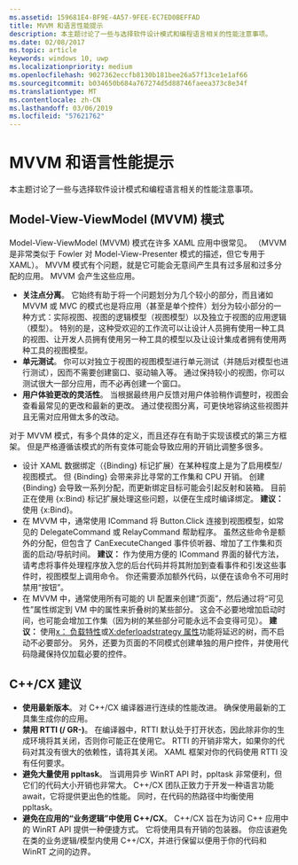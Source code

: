 ```yaml
---
ms.assetid: 159681E4-BF9E-4A57-9FEE-EC7ED0BEFFAD
title: MVVM 和语言性能提示
description: 本主题讨论了一些与选择软件设计模式和编程语言相关的性能注意事项。
ms.date: 02/08/2017
ms.topic: article
keywords: windows 10, uwp
ms.localizationpriority: medium
ms.openlocfilehash: 9027362eccfb8130b181bee26a57f13ce1e1af66
ms.sourcegitcommit: b034650b684a767274d5d88746faeea373c8e34f
ms.translationtype: MT
ms.contentlocale: zh-CN
ms.lasthandoff: 03/06/2019
ms.locfileid: "57621762"
---
```

# <a name="mvvm-and-language-performance-tips"></a>MVVM 和语言性能提示


本主题讨论了一些与选择软件设计模式和编程语言相关的性能注意事项。

## <a name="the-model-view-viewmodel-mvvm-pattern"></a>Model-View-ViewModel (MVVM) 模式

Model-View-ViewModel (MVVM) 模式在许多 XAML 应用中很常见。 （MVVM 是非常类似于 Fowler 对 Model-View-Presenter 模式的描述，但它专用于 XAML）。 MVVM 模式有个问题，就是它可能会无意间产生具有过多层和过多分配的应用。 MVVM 会产生这些应用。

-   **关注点分离**。 它始终有助于将一个问题划分为几个较小的部分，而且诸如 MVVM 或 MVC 的模式也是将应用（甚至是单个控件）划分为较小部分的一种方式：实际视图、视图的逻辑模型（视图模型）以及独立于视图的应用逻辑（模型）。 特别的是，这种受欢迎的工作流可以让设计人员拥有使用一种工具的视图、让开发人员拥有使用另一种工具的模型以及让设计集成者拥有使用两种工具的视图模型。
-   **单元测试**。 你可以对独立于视图的视图模型进行单元测试（并随后对模型也进行测试），因而不需要创建窗口、驱动输入等。 通过保持较小的视图，你可以测试很大一部分应用，而不必再创建一个窗口。
-   **用户体验更改的灵活性**。 当根据最终用户反馈对用户体验稍作调整时，视图会查看最常见的更改和最新的更改。 通过使视图分离，可更快地容纳这些视图并且无需对应用做太多的改动。

对于 MVVM 模式，有多个具体的定义，而且还存在有助于实现该模式的第三方框架。 但是严格遵循该模式的所有变体可能会导致应用的开销比调整多很多。

-   设计 XAML 数据绑定（{Binding} 标记扩展）在某种程度上是为了启用模型/视图模式。 但 {Binding} 会带来非比寻常的工作集和 CPU 开销。 创建 {Binding} 会导致一系列分配，而更新绑定目标可能会引起反射和装箱。 目前正在使用 {x:Bind} 标记扩展处理这些问题，以便在生成时编译绑定。 **建议：** 使用 {x:Bind}。
-   在 MVVM 中，通常使用 ICommand 将 Button.Click 连接到视图模型，如常见的 DelegateCommand 或 RelayCommand 帮助程序。 虽然这些命令是额外的分配，但包含了 CanExecuteChanged 事件侦听器、增加了工作集和页面的启动/导航时间。 **建议：** 作为使用方便的 ICommand 界面的替代方法，请考虑将事件处理程序放入您的后台代码并将其附加到查看事件和引发这些事件时，视图模型上调用命令。 你还需要添加额外代码，以便在该命令不可用时禁用“按钮”。
-   在 MVVM 中，通常使用所有可能的 UI 配置来创建“页面”，然后通过将“可见性”属性绑定到 VM 中的属性来折叠树的某些部分。 这会不必要地增加启动时间，也可能会增加工作集（因为树的某些部分可能永远不会变得可见）。 **建议：** 使用[x： 负载特性](../xaml-platform/x-load-attribute.md)或[X:deferloadstrategy 属性](../xaml-platform/x-deferloadstrategy-attribute.md)功能将延迟的树，而不启动不必要部分。 另外，还要为页面的不同模式创建单独的用户控件，并使用代码隐藏保持仅加载必要的控件。

## <a name="ccx-recommendations"></a>C++/CX 建议

-   **使用最新版本**。 对 C++/CX 编译器进行连续的性能改进。 确保使用最新的工具集生成你的应用。
-   **禁用 RTTI (/ GR-)**。 在编译器中，RTTI 默认处于打开状态，因此除非你的生成环境将其关闭，否则你可能正在使用它。 RTTI 的开销非常大，如果你的代码对其没有很大的依赖性，请将其关闭。 XAML 框架对你的代码使用 RTTI 没有任何要求。
-   **避免大量使用 ppltask**。 当调用异步 WinRT API 时，ppltask 非常便利，但它们的代码大小开销也非常大。 C++/CX 团队正致力于开发一种语言功能 await，它将提供更出色的性能。 同时，在代码的热路径中均衡使用 ppltask。
-   **避免在应用的“业务逻辑”中使用 C++/CX**。 C++/CX 旨在为访问 C++ 应用中的 WinRT API 提供一种便捷方式。 它将使用具有开销的包装器。 你应该避免在类的业务逻辑/模型内使用 C++/CX，并进行保留以便用于你的代码和 WinRT 之间的边界。